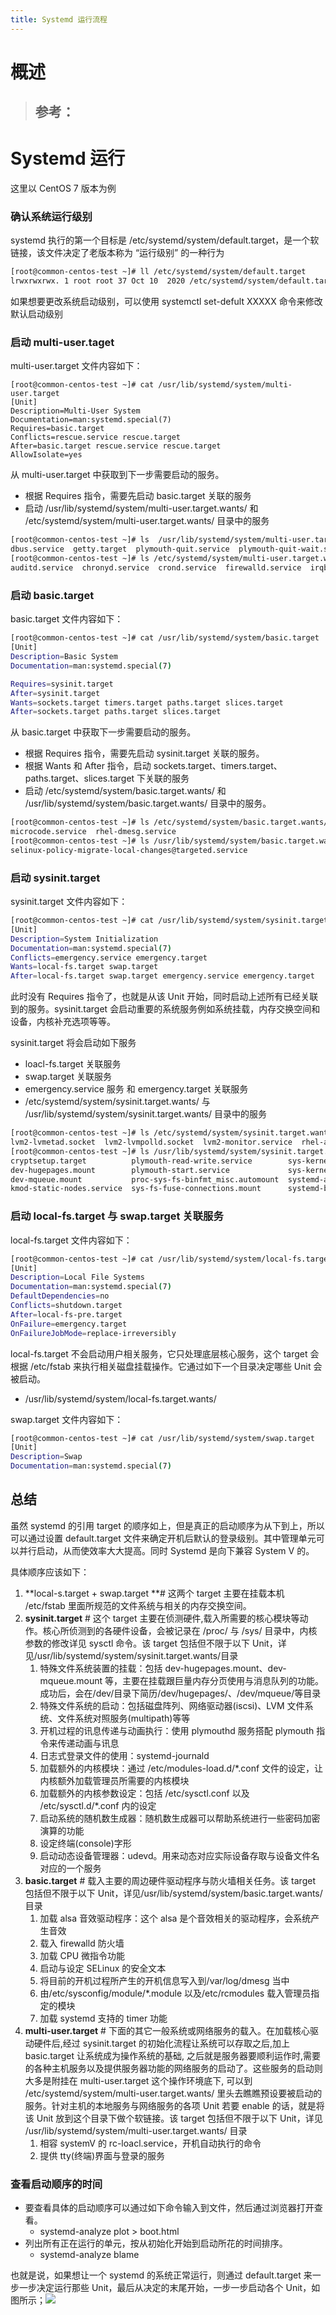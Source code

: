 ```yaml
---
title: Systemd 运行流程
---
```


# 概述

> ## 参考：

# Systemd 运行

这里以 CentOS 7 版本为例

### 确认系统运行级别

systemd 执行的第一个目标是 /etc/systemd/system/default.target，是一个软链接，该文件决定了老版本称为 “运行级别” 的一种行为

```bash
[root@common-centos-test ~]# ll /etc/systemd/system/default.target
lrwxrwxrwx. 1 root root 37 Oct 10  2020 /etc/systemd/system/default.target -> /lib/systemd/system/multi-user.target
```

如果想要更改系统启动级别，可以使用 systemctl set-defult XXXXX 命令来修改默认启动级别

### 启动 multi-user.taget

multi-user.target 文件内容如下：

    [root@common-centos-test ~]# cat /usr/lib/systemd/system/multi-user.target
    [Unit]
    Description=Multi-User System
    Documentation=man:systemd.special(7)
    Requires=basic.target
    Conflicts=rescue.service rescue.target
    After=basic.target rescue.service rescue.target
    AllowIsolate=yes

从 multi-user.target 中获取到下一步需要启动的服务。

- 根据 Requires 指令，需要先启动 basic.target 关联的服务
- 启动 /usr/lib/systemd/system/multi-user.target.wants/ 和 /etc/systemd/system/multi-user.target.wants/ 目录中的服务

```bash
[root@common-centos-test ~]# ls  /usr/lib/systemd/system/multi-user.target.wants/
dbus.service  getty.target  plymouth-quit.service  plymouth-quit-wait.service  systemd-ask-password-wall.path  systemd-logind.service  systemd-update-utmp-runlevel.service  systemd-user-sessions.service
[root@common-centos-test ~]# ls /etc/systemd/system/multi-user.target.wants/
auditd.service  chronyd.service  crond.service  firewalld.service  irqbalance.service  kdump.service  NetworkManager.service  remote-fs.target  rhel-configure.service  rsyslog.service  sshd.service  sysstat.service  tuned.service
```

### 启动 basic.target

basic.target 文件内容如下：

```bash
[root@common-centos-test ~]# cat /usr/lib/systemd/system/basic.target
[Unit]
Description=Basic System
Documentation=man:systemd.special(7)

Requires=sysinit.target
After=sysinit.target
Wants=sockets.target timers.target paths.target slices.target
After=sockets.target paths.target slices.target
```

从 basic.target 中获取下一步需要启动的服务。

- 根据 Requires 指令，需要先启动 sysinit.target 关联的服务。
- 根据 Wants 和 After 指令，启动 sockets.target、timers.target、paths.target、slices.target 下关联的服务
- 启动 /etc/systemd/system/basic.target.wants/ 和 /usr/lib/systemd/system/basic.target.wants/ 目录中的服务。

```bash
[root@common-centos-test ~]# ls /etc/systemd/system/basic.target.wants/
microcode.service  rhel-dmesg.service
[root@common-centos-test ~]# ls /usr/lib/systemd/system/basic.target.wants/
selinux-policy-migrate-local-changes@targeted.service
```

### 启动 sysinit.target

sysinit.target 文件内容如下：

```bash
[root@common-centos-test ~]# cat /usr/lib/systemd/system/sysinit.target
[Unit]
Description=System Initialization
Documentation=man:systemd.special(7)
Conflicts=emergency.service emergency.target
Wants=local-fs.target swap.target
After=local-fs.target swap.target emergency.service emergency.target
```

此时没有 Requires 指令了，也就是从该 Unit 开始，同时启动上述所有已经关联到的服务。sysinit.target 会启动重要的系统服务例如系统挂载，内存交换空间和设备，内核补充选项等等。

sysinit.target 将会启动如下服务

- loacl-fs.target 关联服务
- swap.target 关联服务
- emergency.service 服务 和 emergency.target 关联服务
- /etc/systemd/system/sysinit.target.wants/ 与 /usr/lib/systemd/system/sysinit.target.wants/ 目录中的服务

```bash
[root@common-centos-test ~]# ls /etc/systemd/system/sysinit.target.wants/
lvm2-lvmetad.socket  lvm2-lvmpolld.socket  lvm2-monitor.service  rhel-autorelabel-mark.service  rhel-autorelabel.service  rhel-domainname.service  rhel-import-state.service  rhel-loadmodules.service
[root@common-centos-test ~]# ls /usr/lib/systemd/system/sysinit.target.wants/
cryptsetup.target          plymouth-read-write.service        sys-kernel-config.mount            systemd-firstboot.service               systemd-journal-flush.service      systemd-sysctl.service              systemd-udev-trigger.service
dev-hugepages.mount        plymouth-start.service             sys-kernel-debug.mount             systemd-hwdb-update.service             systemd-machine-id-commit.service  systemd-tmpfiles-setup-dev.service  systemd-update-done.service
dev-mqueue.mount           proc-sys-fs-binfmt_misc.automount  systemd-ask-password-console.path  systemd-journal-catalog-update.service  systemd-modules-load.service       systemd-tmpfiles-setup.service      systemd-update-utmp.service
kmod-static-nodes.service  sys-fs-fuse-connections.mount      systemd-binfmt.service             systemd-journald.service                systemd-random-seed.service        systemd-udevd.service               systemd-vconsole-setup.service
```

### 启动 local-fs.target 与 swap.target 关联服务

local-fs.target 文件内容如下：

```bash
[root@common-centos-test ~]# cat /usr/lib/systemd/system/local-fs.target
[Unit]
Description=Local File Systems
Documentation=man:systemd.special(7)
DefaultDependencies=no
Conflicts=shutdown.target
After=local-fs-pre.target
OnFailure=emergency.target
OnFailureJobMode=replace-irreversibly
```

local-fs.target 不会启动用户相关服务，它只处理底层核心服务，这个 target 会根据 /etc/fstab 来执行相关磁盘挂载操作。它通过如下一个目录决定哪些 Unit 会被启动。

- /usr/lib/systemd/system/local-fs.target.wants/

swap.target 文件内容如下：

```bash
[root@common-centos-test ~]# cat /usr/lib/systemd/system/swap.target
[Unit]
Description=Swap
Documentation=man:systemd.special(7)
```

## 总结

虽然 systemd 的引用 target 的顺序如上，但是真正的启动顺序为从下到上，所以可以通过设置 default.target 文件来确定开机后默认的登录级别。其中管理单元可以并行启动，从而使效率大大提高。同时 Systemd 是向下兼容 System V 的。

具体顺序应该如下：

1. **local-s.target + swap.target **# 这两个 target 主要在挂载本机 /etc/fstab 里面所规范的文件系统与相关的内存交换空间。
2. **sysinit.target** # 这个 target 主要在侦测硬件,载入所需要的核心模块等动作。核心所侦测到的各硬件设备，会被记录在 /proc/ 与 /sys/ 目录中，内核参数的修改详见 sysctl 命令。该 target 包括但不限于以下 Unit，详见/usr/lib/systemd/system/sysinit.target.wants/目录
   1. 特殊文件系统装置的挂载：包括 dev-hugepages.mount、dev-mqueue.mount 等，主要在挂载跟巨量内存分页使用与消息队列的功能。成功后，会在/dev/目录下简历/dev/hugepages/、/dev/mqueue/等目录
   2. 特殊文件系统的启动：包括磁盘阵列、网络驱动器(iscsi)、LVM 文件系统、文件系统对照服务(multipath)等等
   3. 开机过程的讯息传递与动画执行：使用 plymouthd 服务搭配 plymouth 指令来传递动画与讯息
   4. 日志式登录文件的使用：systemd-journald
   5. 加载额外的内核模块：通过 /etc/modules-load.d/\*.conf 文件的设定，让内核额外加载管理员所需要的内核模块
   6. 加载额外的内核参数设定：包括 /etc/sysctl.conf 以及 /etc/sysctl.d/\*.conf 内的设定
   7. 启动系统的随机数生成器：随机数生成器可以帮助系统进行一些密码加密演算的功能
   8. 设定终端(console)字形
   9. 启动动态设备管理器：udevd。用来动态对应实际设备存取与设备文件名对应的一个服务
3. **basic.target** # 载入主要的周边硬件驱动程序与防火墙相关任务。该 target 包括但不限于以下 Unit，详见/usr/lib/systemd/system/basic.target.wants/目录
   1. 加载 alsa 音效驱动程序：这个 alsa 是个音效相关的驱动程序，会系统产生音效
   2. 载入 firewalld 防火墙
   3. 加载 CPU 微指令功能
   4. 启动与设定 SELinux 的安全文本
   5. 将目前的开机过程所产生的开机信息写入到/var/log/dmesg 当中
   6. 由/etc/sysconfig/module/\*.module 以及/etc/rcmodules 载入管理员指定的模块
   7. 加载 systemd 支持的 timer 功能
4. **multi-user.target** # 下面的其它一般系统或网络服务的载入。在加载核心驱动硬件后,经过 sysinit.target 的初始化流程让系统可以存取之后,加上 basic.target 让系统成为操作系统的基础, 之后就是服务器要顺利运作时,需要的各种主机服务以及提供服务器功能的网络服务的启动了。这些服务的启动则大多是附挂在 multi-user.target 这个操作环境底下, 可以到 /etc/systemd/system/multi-user.target.wants/ 里头去瞧瞧预设要被启动的服务。针对主机的本地服务与网络服务的各项 Unit 若要 enable 的话，就是将该 Unit 放到这个目录下做个软链接。该 target 包括但不限于以下 Unit，详见 /usr/lib/systemd/system/multi-user.target.wants/ 目录
   1. 相容 systemV 的 rc-loacl.service，开机自动执行的命令
   2. 提供 tty(终端)界面与登录的服务

### 查看启动顺序的时间

- 要查看具体的启动顺序可以通过如下命令输入到文件，然后通过浏览器打开查看。
  - systemd-analyze plot > boot.html
- 列出所有正在运行的单元，按从初始化开始到启动所花的时间排序。
  - systemd-analyze blame

也就是说，如果想让一个 systemd 的系统正常运行，则通过 default.target 来一步一步决定运行那些 Unit，最后从决定的末尾开始，一步一步启动各个 Unit，如图所示；![](https://notes-learning.oss-cn-beijing.aliyuncs.com/az9p3g/1616634160644-69ffd65b-b9c4-490b-aad8-77e8e218bb02.jpeg)
